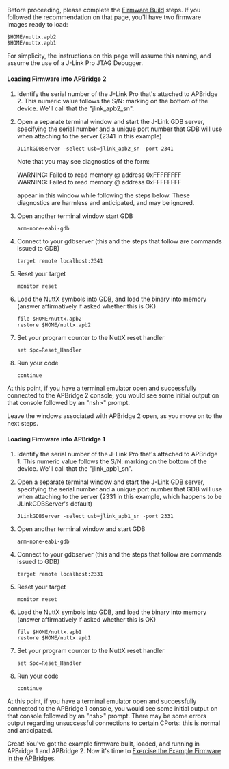 Before proceeding, please complete the [Firmware Build](Firmware-Build) steps.  If you followed the recommendation on that page, you'll have two firmware images ready to load:
````
$HOME/nuttx.apb2
$HOME/nuttx.apb1
````
For simplicity, the instructions on this page will assume this naming, and assume the use of a J-Link Pro JTAG Debugger.

#### Loading Firmware into APBridge 2
1. Identify the serial number of the J-Link Pro that's attached to APBridge 2.  This numeric value follows the S/N: marking on the bottom of the device.  We'll call that the "jlink_apb2_sn".
2. Open a separate terminal window and start the J-Link GDB server, specifying the serial number and a unique port number that GDB will use when attaching to the server (2341 in this example)

   `JLinkGDBServer -select usb=jlink_apb2_sn -port 2341`
 
    Note that you may see diagnostics of the form:

    WARNING: Failed to read memory @ address 0xFFFFFFFF   
    WARNING: Failed to read memory @ address 0xFFFFFFFF

    appear in this window while following the steps below.  These diagnostics are harmless and anticipated, and may be ignored.
3. Open another terminal window start GDB

    `arm-none-eabi-gdb`  
4. Connect to your gdbserver (this and the steps that follow are commands issued to GDB)

    `target remote localhost:2341`
5. Reset your target

    `monitor reset`
6. Load the NuttX symbols into GDB, and load the binary into memory (answer affirmatively if asked whether this is OK)

    `file $HOME/nuttx.apb2`  
    `restore $HOME/nuttx.apb2`
7. Set your program counter to the NuttX reset handler

    `set $pc=Reset_Handler`
8. Run your code

    `continue`

At this point, if you have a terminal emulator open and successfully connected to the APBridge 2 console, you would see some initial output on that console followed by an "nsh>" prompt.

Leave the windows associated with APBridge 2 open, as you move on to the next steps.

#### Loading Firmware into APBridge 1
1. Identify the serial number of the J-Link Pro that's attached to APBridge 1.  This numeric value follows the S/N: marking on the bottom of the device.  We'll call that the "jlink_apb1_sn".
2. Open a separate terminal window and start the J-Link GDB server, specifying the serial number and a unique port number that GDB will use when attaching to the server (2331 in this example, which happens to be JLinkGDBServer's default)

   `JLinkGDBServer -select usb=jlink_apb1_sn -port 2331`
3. Open another terminal window and start GDB

    `arm-none-eabi-gdb`
4. Connect to your gdbserver (this and the steps that follow are commands issued to GDB)

    `target remote localhost:2331`
5. Reset your target

    `monitor reset`
6. Load the NuttX symbols into GDB, and load the binary into memory (answer affirmatively if asked whether this is OK)

    `file $HOME/nuttx.apb1`  
    `restore $HOME/nuttx.apb1`
7. Set your program counter to the NuttX reset handler

    `set $pc=Reset_Handler`
8. Run your code

    `continue`

At this point, if you have a terminal emulator open and successfully connected to the APBridge 1 console, you would see some initial output on that console followed by an "nsh>" prompt.  There may be some errors output regarding unsuccessful connections to certain CPorts: this is normal and anticipated.

Great!  You've got the example firmware built, loaded, and running in APBridge 1 and APBridge 2.  Now it's time to [Exercise the Example Firmware in the APBridges](Exercising-Example-Firmware-in-the-APBridges).
